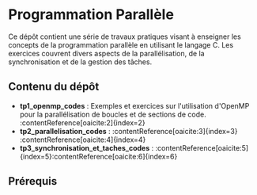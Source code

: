 # Programmation Parallèle

Ce dépôt contient une série de travaux pratiques visant à enseigner les concepts de la programmation parallèle en utilisant le langage C. Les exercices couvrent divers aspects de la parallélisation, de la synchronisation et de la gestion des tâches.

## Contenu du dépôt

- **tp1_openmp_codes** : Exemples et exercices sur l'utilisation d'OpenMP pour la parallélisation de boucles et de sections de code.&#8203;:contentReference[oaicite:2]{index=2}
- **tp2_parallelisation_codes** : :contentReference[oaicite:3]{index=3}&#8203;:contentReference[oaicite:4]{index=4}
- **tp3_synchronisation_et_taches_codes** : :contentReference[oaicite:5]{index=5}&#8203;:contentReference[oaicite:6]{index=6}

## Prérequis



